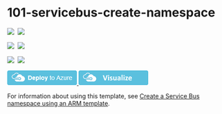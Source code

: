 # 101-servicebus-create-namespace

<IMG SRC="https://azbotstorage.blob.core.windows.net/badges/101-servicebus-create-namespace/PublicLastTestDate.svg" />&nbsp;
<IMG SRC="https://azbotstorage.blob.core.windows.net/badges/101-servicebus-create-namespace/PublicDeployment.svg" />&nbsp;

<IMG SRC="https://azbotstorage.blob.core.windows.net/badges/101-servicebus-create-namespace/FairfaxLastTestDate.svg" />&nbsp;
<IMG SRC="https://azbotstorage.blob.core.windows.net/badges/101-servicebus-create-namespace/FairfaxDeployment.svg" />&nbsp;

<IMG SRC="https://azbotstorage.blob.core.windows.net/badges/101-servicebus-create-namespace/BestPracticeResult.svg" />&nbsp;
<IMG SRC="https://azbotstorage.blob.core.windows.net/badges/101-servicebus-create-namespace/CredScanResult.svg" />&nbsp;

<a href="https://portal.azure.com/#create/Microsoft.Template/uri/https%3A%2F%2Fraw.githubusercontent.com%2FAzure%2Fazure-quickstart-templates%2Fmaster%2F101-servicebus-create-namespace%2Fazuredeploy.json" target="_blank">
    <img src="https://raw.githubusercontent.com/Azure/azure-quickstart-templates/master/1-CONTRIBUTION-GUIDE/images/deploytoazure.png"/>
</a>

<a href="http://armviz.io/#/?load=https%3A%2F%2Fraw.githubusercontent.com%2FAzure%2Fazure-quickstart-templates%2Fmaster%2F101-servicebus-create-namespace%2Fazuredeploy.json" target="_blank">
    <img src="https://raw.githubusercontent.com/Azure/azure-quickstart-templates/master/1-CONTRIBUTION-GUIDE/images/visualizebutton.png"/>
</a>

For information about using this template, see [Create a Service Bus namespace using an ARM template](http://azure.microsoft.com/documentation/articles/service-bus-resource-manager-namespace/).
